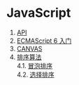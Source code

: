 # JavaScript

1. [API](./api.md#api)    
2. [ECMAScript 6 入门](./ECMAScript6.md#ecmascript6入门)    
3. [CANVAS](./canvas/Canvas.md#canvas)    
4. [排序算法](./sort.md#排序算法)    
 4.1. [冒泡排序](./sort.md#冒泡排序)    
 4.2. [选择排序](./sort.md#选择排序)    
